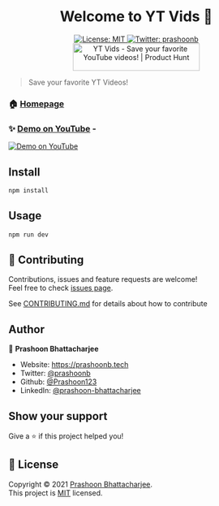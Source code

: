<h1 align="center">Welcome to YT Vids 👋</h1>
<p align="center">
  <a href="https://github.com/Prashoon123/yt-vids/blob/main/LICENSE" target="_blank">
    <img alt="License: MIT" src="https://img.shields.io/badge/License-MIT-yellow.svg" />
  </a>
  <a href="https://twitter.com/prashoonb" target="_blank">
    <img alt="Twitter: prashoonb" src="https://img.shields.io/twitter/follow/prashoonb.svg?style=social" />
  </a>
  <br />
  <a href="https://www.producthunt.com/posts/yt-vids?utm_source=badge-featured&utm_medium=badge&utm_souce=badge-yt-vids" target="_blank"><img src="https://api.producthunt.com/widgets/embed-image/v1/featured.svg?post_id=323138&theme=dark" alt="YT Vids - Save your favorite YouTube videos! | Product Hunt" style="width: 250px; height: 54px;" width="250" height="54" /></a>
</p>

> Save your favorite YT Videos! 

### 🏠 [Homepage](https://yt-vids.vercel.app/)

### ✨ [Demo on YouTube](https://www.youtube.com/watch?v=f2GhCtG3atE) -

[![Demo on YouTube](https://img.youtube.com/vi/f2GhCtG3atE/0.jpg)](https://www.youtube.com/watch?v=f2GhCtG3atE)

## Install

```sh
npm install
```

## Usage

```sh
npm run dev
```

## 🤝 Contributing

Contributions, issues and feature requests are welcome!<br />Feel free to check [issues page](https://github.com/Prashoon123/yt-vids/issues).

See [CONTRIBUTING.md](https://github.com/Prashoon123/yt-vids/blob/main/CONTRIBUTING.md) for details about how to contribute

## Author

🧍 **Prashoon Bhattacharjee**

- Website: https://prashoonb.tech
- Twitter: [@prashoonb](https://twitter.com/prashoonb)
- Github: [@Prashoon123](https://github.com/Prashoon123)
- LinkedIn: [@prashoon-bhattacharjee](https://www.linkedin.com/in/prashoon-bhattacharjee/)

## Show your support

Give a ⭐️ if this project helped you!

## 📝 License

Copyright © 2021 [Prashoon Bhattacharjee](https://github.com/Prashoon123).<br />
This project is [MIT](https://github.com/Prashoon123/yt-vids/blob/main/LICENSE) licensed.

